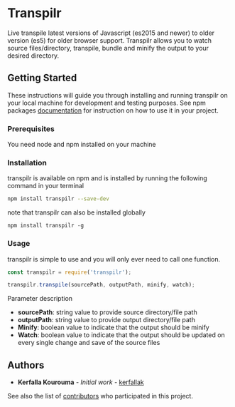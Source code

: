 # Transpilr

Live transpile latest versions of Javascript (es2015 and newer) to older version (es5) for older browser support. Transpilr allows you to watch source files/directory, transpile, bundle and minify the output to your desired directory.

## Getting Started

These instructions will guide you through installing and running transpilr on your local machine for development and testing purposes. See npm packages  [documentation](http://www.dropwizard.io/1.0.2/docs/) for instruction on how to use it in your project.

### Prerequisites

You need node and npm installed on your machine

### Installation

transpilr is available on npm and is installed by running the following command in your terminal

``` bash
npm install transpilr --save-dev
```

note that transpilr can also be installed globally

```
npm install transpilr -g
```

### Usage

transpilr is simple to use and you will only ever need to call one function.

``` javascript
const transpilr = require('transpilr');

transpilr.transpile(sourcePath, outputPath, minify, watch);

```

 Parameter description

* **sourcePath**: string value to provide source directory/file path
* **outputPath**: string value to provide output directory/file path
* **Minify**: boolean value to indicate that the output should be minify
* **Watch**: boolean value to indicate that the output should be updated on every single change and save of the source files

## Authors

* **Kerfalla Kourouma** - *Initial work* - [kerfallak](https://github.com/kerfallak)

See also the list of [contributors](https://github.com/kerfallak/transpilr/graphs/contributors) who participated in this project.
